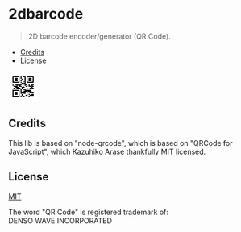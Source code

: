 # 2dbarcode

> 2D barcode encoder/generator (QR Code).

-   [Credits](#credits)
-   [License](#license)

![Image](./test.svg)

## Credits

This lib is based on "node-qrcode", which is based on "QRCode for JavaScript", which Kazuhiko Arase thankfully MIT licensed.

## License

[MIT](https://github.com/jameone/2dbarcode/license)

The word "QR Code" is registered trademark of:<br>
DENSO WAVE INCORPORATED
